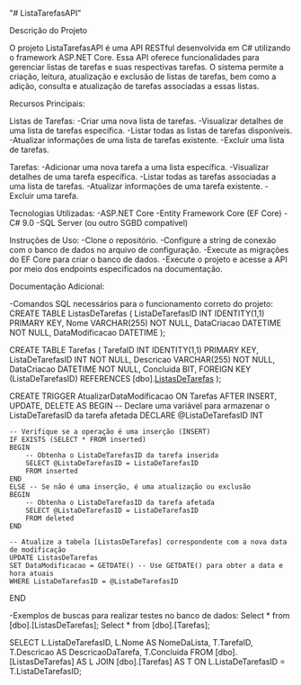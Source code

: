 "# ListaTarefasAPI" 

Descrição do Projeto

O projeto ListaTarefasAPI é uma API RESTful desenvolvida em C# utilizando o framework ASP.NET Core. Essa API oferece funcionalidades para gerenciar listas de tarefas e suas respectivas tarefas. O sistema permite a criação, leitura, atualização e exclusão de listas de tarefas, bem como a adição, consulta e atualização de tarefas associadas a essas listas.

Recursos Principais:

Listas de Tarefas:
-Criar uma nova lista de tarefas.
-Visualizar detalhes de uma lista de tarefas específica.
-Listar todas as listas de tarefas disponíveis.
-Atualizar informações de uma lista de tarefas existente.
-Excluir uma lista de tarefas.

Tarefas:
-Adicionar uma nova tarefa a uma lista específica.
-Visualizar detalhes de uma tarefa específica.
-Listar todas as tarefas associadas a uma lista de tarefas.
-Atualizar informações de uma tarefa existente.
-Excluir uma tarefa.

Tecnologias Utilizadas:
-ASP.NET Core
-Entity Framework Core (EF Core)
-C# 9.0
-SQL Server (ou outro SGBD compatível)

Instruções de Uso:
-Clone o repositório.
-Configure a string de conexão com o banco de dados no arquivo de configuração.
-Execute as migrações do EF Core para criar o banco de dados.
-Execute o projeto e acesse a API por meio dos endpoints especificados na documentação.

Documentação Adicional:

-Comandos SQL necessários para o funcionamento correto do projeto:
CREATE TABLE ListasDeTarefas (
    ListaDeTarefasID INT IDENTITY(1,1) PRIMARY KEY,
    Nome VARCHAR(255) NOT NULL,
    DataCriacao DATETIME NOT NULL,
    DataModificacao DATETIME
);

CREATE TABLE Tarefas (
    TarefaID INT IDENTITY(1,1) PRIMARY KEY,
    ListaDeTarefasID INT NOT NULL,
    Descricao VARCHAR(255) NOT NULL,
    DataCriacao DATETIME NOT NULL,
    Concluida BIT,
    FOREIGN KEY (ListaDeTarefasID) REFERENCES [dbo].[ListasDeTarefas]([ListaDeTarefasID])
);

CREATE TRIGGER AtualizarDataModificacao
ON Tarefas
AFTER INSERT, UPDATE, DELETE
AS
BEGIN
    -- Declare uma variável para armazenar o ListaDeTarefasID da tarefa afetada
    DECLARE @ListaDeTarefasID INT

    -- Verifique se a operação é uma inserção (INSERT)
    IF EXISTS (SELECT * FROM inserted)
    BEGIN
        -- Obtenha o ListaDeTarefasID da tarefa inserida
        SELECT @ListaDeTarefasID = ListaDeTarefasID
        FROM inserted
    END
    ELSE -- Se não é uma inserção, é uma atualização ou exclusão
    BEGIN
        -- Obtenha o ListaDeTarefasID da tarefa afetada
        SELECT @ListaDeTarefasID = ListaDeTarefasID
        FROM deleted
    END

    -- Atualize a tabela [ListasDeTarefas] correspondente com a nova data de modificação
    UPDATE ListasDeTarefas
    SET DataModificacao = GETDATE() -- Use GETDATE() para obter a data e hora atuais
    WHERE ListaDeTarefasID = @ListaDeTarefasID
END

-Exemplos de buscas para realizar testes no banco de dados:
Select * from [dbo].[ListasDeTarefas];
Select * from [dbo].[Tarefas];

SELECT
    L.ListaDeTarefasID,
    L.Nome AS NomeDaLista,
    T.TarefaID,
    T.Descricao AS DescricaoDaTarefa,
    T.Concluida
FROM
    [dbo].[ListasDeTarefas] AS L
JOIN
    [dbo].[Tarefas] AS T ON L.ListaDeTarefasID = T.ListaDeTarefasID;
